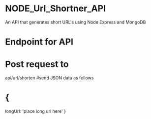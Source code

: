 # NODE_Url_Shortner_API
An API that generates short URL's using Node Express and MongoDB

# Endpoint for API
# Post request to 
api/url/shorten
#send JSON data as follows
# {
 longUrl: 'place long url here'
}
